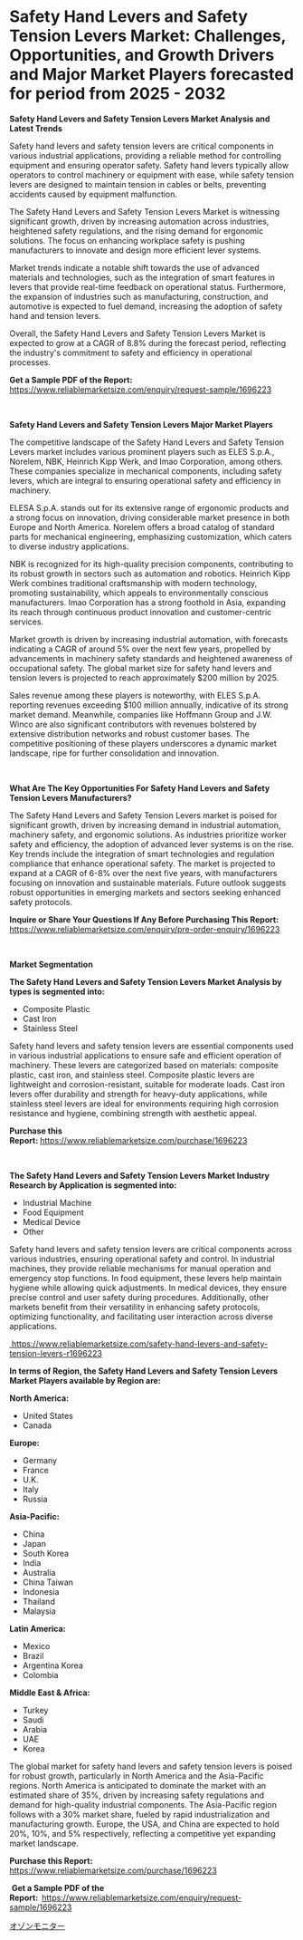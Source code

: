 <p><h1>Safety Hand Levers and Safety Tension Levers Market: Challenges, Opportunities, and Growth Drivers and Major Market Players forecasted for period from 2025 - 2032</h1></p><p><strong>Safety Hand Levers and Safety Tension Levers Market Analysis and Latest Trends</strong></p>
<p><p>Safety hand levers and safety tension levers are critical components in various industrial applications, providing a reliable method for controlling equipment and ensuring operator safety. Safety hand levers typically allow operators to control machinery or equipment with ease, while safety tension levers are designed to maintain tension in cables or belts, preventing accidents caused by equipment malfunction.</p><p>The Safety Hand Levers and Safety Tension Levers Market is witnessing significant growth, driven by increasing automation across industries, heightened safety regulations, and the rising demand for ergonomic solutions. The focus on enhancing workplace safety is pushing manufacturers to innovate and design more efficient lever systems. </p><p>Market trends indicate a notable shift towards the use of advanced materials and technologies, such as the integration of smart features in levers that provide real-time feedback on operational status. Furthermore, the expansion of industries such as manufacturing, construction, and automotive is expected to fuel demand, increasing the adoption of safety hand and tension levers.</p><p>Overall, the Safety Hand Levers and Safety Tension Levers Market is expected to grow at a CAGR of 8.8% during the forecast period, reflecting the industry's commitment to safety and efficiency in operational processes.</p></p>
<p><strong>Get a Sample PDF of the Report:&nbsp;</strong> <a href="https://www.reliablemarketsize.com/enquiry/request-sample/1696223?utm_campaign=1197&utm_medium=2&utm_source=Github&utm_content=ia&utm_term=08012025&utm_id=safety-hand-levers-and-safety-tension-levers">https://www.reliablemarketsize.com/enquiry/request-sample/1696223</a></p>
<p>&nbsp;</p>
<p><strong>Safety Hand Levers and Safety Tension Levers Major Market Players</strong></p>
<p><p>The competitive landscape of the Safety Hand Levers and Safety Tension Levers market includes various prominent players such as ELES S.p.A., Norelem, NBK, Heinrich Kipp Werk, and Imao Corporation, among others. These companies specialize in mechanical components, including safety levers, which are integral to ensuring operational safety and efficiency in machinery.</p><p>ELESA S.p.A. stands out for its extensive range of ergonomic products and a strong focus on innovation, driving considerable market presence in both Europe and North America. Norelem offers a broad catalog of standard parts for mechanical engineering, emphasizing customization, which caters to diverse industry applications.</p><p>NBK is recognized for its high-quality precision components, contributing to its robust growth in sectors such as automation and robotics. Heinrich Kipp Werk combines traditional craftsmanship with modern technology, promoting sustainability, which appeals to environmentally conscious manufacturers. Imao Corporation has a strong foothold in Asia, expanding its reach through continuous product innovation and customer-centric services.</p><p>Market growth is driven by increasing industrial automation, with forecasts indicating a CAGR of around 5% over the next few years, propelled by advancements in machinery safety standards and heightened awareness of occupational safety. The global market size for safety hand levers and tension levers is projected to reach approximately $200 million by 2025.</p><p>Sales revenue among these players is noteworthy, with ELES S.p.A. reporting revenues exceeding $100 million annually, indicative of its strong market demand. Meanwhile, companies like Hoffmann Group and J.W. Winco are also significant contributors with revenues bolstered by extensive distribution networks and robust customer bases. The competitive positioning of these players underscores a dynamic market landscape, ripe for further consolidation and innovation.</p></p>
<p>&nbsp;</p>
<p><strong>What Are The Key Opportunities For Safety Hand Levers and Safety Tension Levers Manufacturers?</strong></p>
<p><p>The Safety Hand Levers and Safety Tension Levers market is poised for significant growth, driven by increasing demand in industrial automation, machinery safety, and ergonomic solutions. As industries prioritize worker safety and efficiency, the adoption of advanced lever systems is on the rise. Key trends include the integration of smart technologies and regulation compliance that enhance operational safety. The market is projected to expand at a CAGR of 6-8% over the next five years, with manufacturers focusing on innovation and sustainable materials. Future outlook suggests robust opportunities in emerging markets and sectors seeking enhanced safety protocols.</p></p>
<p><strong>Inquire or Share Your Questions If Any Before Purchasing This Report:</strong> <a href="https://www.reliablemarketsize.com/enquiry/pre-order-enquiry/1696223?utm_campaign=1197&utm_medium=2&utm_source=Github&utm_content=ia&utm_term=08012025&utm_id=safety-hand-levers-and-safety-tension-levers">https://www.reliablemarketsize.com/enquiry/pre-order-enquiry/1696223</a></p>
<p>&nbsp;</p>
<p><strong>Market Segmentation</strong></p>
<p><strong>The Safety Hand Levers and Safety Tension Levers Market Analysis by types is segmented into:</strong></p>
<p><ul><li>Composite Plastic</li><li>Cast Iron</li><li>Stainless Steel</li></ul></p>
<p><p>Safety hand levers and safety tension levers are essential components used in various industrial applications to ensure safe and efficient operation of machinery. These levers are categorized based on materials: composite plastic, cast iron, and stainless steel. Composite plastic levers are lightweight and corrosion-resistant, suitable for moderate loads. Cast iron levers offer durability and strength for heavy-duty applications, while stainless steel levers are ideal for environments requiring high corrosion resistance and hygiene, combining strength with aesthetic appeal.</p></p>
<p><strong>Purchase this Report:&nbsp;</strong><a href="https://www.reliablemarketsize.com/purchase/1696223?utm_campaign=1197&utm_medium=2&utm_source=Github&utm_content=ia&utm_term=08012025&utm_id=safety-hand-levers-and-safety-tension-levers">https://www.reliablemarketsize.com/purchase/1696223</a></p>
<p>&nbsp;</p>
<p><strong>The Safety Hand Levers and Safety Tension Levers Market Industry Research by Application is segmented into:</strong></p>
<p><ul><li>Industrial Machine</li><li>Food Equipment</li><li>Medical Device</li><li>Other</li></ul></p>
<p><p>Safety hand levers and safety tension levers are critical components across various industries, ensuring operational safety and control. In industrial machines, they provide reliable mechanisms for manual operation and emergency stop functions. In food equipment, these levers help maintain hygiene while allowing quick adjustments. In medical devices, they ensure precise control and user safety during procedures. Additionally, other markets benefit from their versatility in enhancing safety protocols, optimizing functionality, and facilitating user interaction across diverse applications.</p></p>
<p><a href="https://www.reliablemarketsize.com/safety-hand-levers-and-safety-tension-levers-r1696223?utm_campaign=1197&utm_medium=2&utm_source=Github&utm_content=ia&utm_term=08012025&utm_id=safety-hand-levers-and-safety-tension-levers">&nbsp;https://www.reliablemarketsize.com/safety-hand-levers-and-safety-tension-levers-r1696223</a></p>
<p><strong>In terms of Region, the Safety Hand Levers and Safety Tension Levers Market Players available by Region are:</strong></p>
<p>
    <p> <strong> North America: </strong>
        <ul>
            <li>United States</li>
            <li>Canada</li>
        </ul>
        </p> 
    <p> <strong> Europe: </strong>
        <ul>
            <li>Germany</li>
            <li>France</li>
            <li>U.K.</li>
            <li>Italy</li>
            <li>Russia</li>
        </ul>
        </p> 
    <p> <strong> Asia-Pacific: </strong>
        <ul>
            <li>China</li>
            <li>Japan</li>
            <li>South Korea</li>
            <li>India</li>
            <li>Australia</li>
            <li>China Taiwan</li>
            <li>Indonesia</li>
            <li>Thailand</li>
            <li>Malaysia</li>
        </ul>
        </p> 
    <p> <strong> Latin America: </strong>
        <ul>
            <li>Mexico</li>
            <li>Brazil</li>
            <li>Argentina Korea</li>
            <li>Colombia</li>
        </ul>
        </p> 
    <p> <strong> Middle East & Africa: </strong>
        <ul>
            <li>Turkey</li>
            <li>Saudi</li>
            <li>Arabia</li>
            <li>UAE</li>
            <li>Korea</li>
        </ul>
    </p>
    </p>
<p><p>The global market for safety hand levers and safety tension levers is poised for robust growth, particularly in North America and the Asia-Pacific regions. North America is anticipated to dominate the market with an estimated share of 35%, driven by increasing safety regulations and demand for high-quality industrial components. The Asia-Pacific region follows with a 30% market share, fueled by rapid industrialization and manufacturing growth. Europe, the USA, and China are expected to hold 20%, 10%, and 5% respectively, reflecting a competitive yet expanding market landscape.</p></p>
<p><strong>Purchase this Report: </strong><a href="https://www.reliablemarketsize.com/purchase/1696223?utm_campaign=1197&utm_medium=2&utm_source=Github&utm_content=ia&utm_term=08012025&utm_id=safety-hand-levers-and-safety-tension-levers">https://www.reliablemarketsize.com/purchase/1696223</a></p>
<p>&nbsp;<strong>Get a Sample PDF of the Report:&nbsp;&nbsp;</strong><a href="https://www.reliablemarketsize.com/enquiry/request-sample/1696223?utm_campaign=1197&utm_medium=2&utm_source=Github&utm_content=ia&utm_term=08012025&utm_id=safety-hand-levers-and-safety-tension-levers">https://www.reliablemarketsize.com/enquiry/request-sample/1696223</a></p>
<p><strong></strong></p>
<p><p><a href="https://github.com/lababdou/Market-Research-Report-List-6/blob/main/431330129742.md?utm_campaign=1197&utm_medium=2&utm_source=Github&utm_content=ia&utm_term=08012025&utm_id=safety-hand-levers-and-safety-tension-levers">オゾンモニター</a></p></p>
